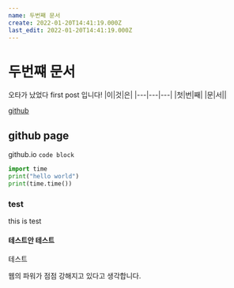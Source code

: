 ```yaml
---
name: 두번째 문서
create: 2022-01-20T14:41:19.000Z
last_edit: 2022-01-20T14:41:19.000Z
---
```

두번쨰 문서
=====
오타가 났었다 first post 입니다!
|이|것|은|
|---|---|---|
|첫|번|째|
|문|서||

[github](github.com)

## github page
github.io
`code block`

``` python
import time
print("hello world")
print(time.time())
```
### test
this is test 
#### 테스트안 테스트
테스트

웹의 파워가 점점 강해지고 있다고 생각합니다.
